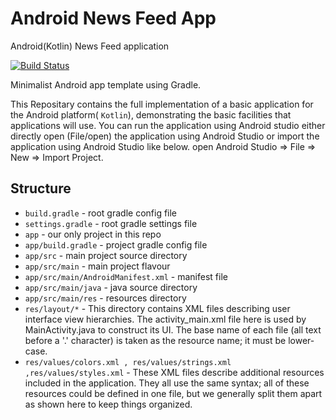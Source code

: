 # Android News Feed App
Android(Kotlin) News Feed application 

[![Build Status](https://travis-ci.org/mvdan/android-template.svg?branch=master)](https://travis-ci.org/mvdan/android-template)

Minimalist Android app template using Gradle.

This Repositary contains the full implementation of a basic application for
the Android platform( `Kotlin`), demonstrating the basic facilities that applications
will use.  You can run the application using Android studio either directly 
open (File/open) the application using Android Studio or import the application
using Android Studio like below. 
open Android Studio => File => New => Import Project.

## Structure

* `build.gradle` - root gradle config file
* `settings.gradle` - root gradle settings file
* `app` - our only project in this repo
* `app/build.gradle` - project gradle config file
* `app/src` - main project source directory
* `app/src/main` - main project flavour
* `app/src/main/AndroidManifest.xml` - manifest file
* `app/src/main/java` - java source directory
* `app/src/main/res` - resources directory
* `res/layout/*` - This directory contains XML files describing user interface
	view hierarchies.  The activity_main.xml file here is used by
	MainActivity.java to construct its UI.  The base name of each file
	(all text before a '.' character) is taken as the resource name;
	it must be lower-case.
* `res/values/colors.xml , res/values/strings.xml ,res/values/styles.xml` - These XML files describe additional resources included in the application.
	They all use the same syntax; all of these resources could be defined in one
	file, but we generally split them apart as shown here to keep things organized.


